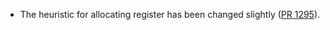 - The heuristic for allocating register has been changed slightly
  ([PR 1295](https://github.com/jasmin-lang/jasmin/pull/1295)).
